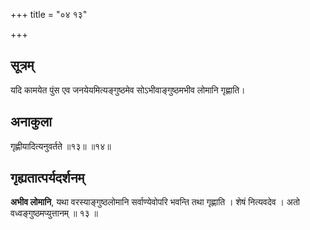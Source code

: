 +++
title = "०४ १३"

+++
## सूत्रम्
यदि कामयेत पुंस एव जनयेयमित्यङ्गुष्ठमेव सोऽभीवाङ्गुष्ठमभीव लोमानि गृह्णाति।
## अनाकुला
गृह्णीयादित्यनुवर्तते ॥१३॥ ॥१४॥

## गृह्यतात्पर्यदर्शनम्
**अभीव लोमानि**, यथा वरस्याङ्गुष्ठलोमानि सर्वाण्येवोपरि भवन्ति तथा गृह्णाति ।
शेषं नित्यवदेव ।
अतो वध्वङ्गुष्ठमप्युत्तानम् ॥  १३ ॥
